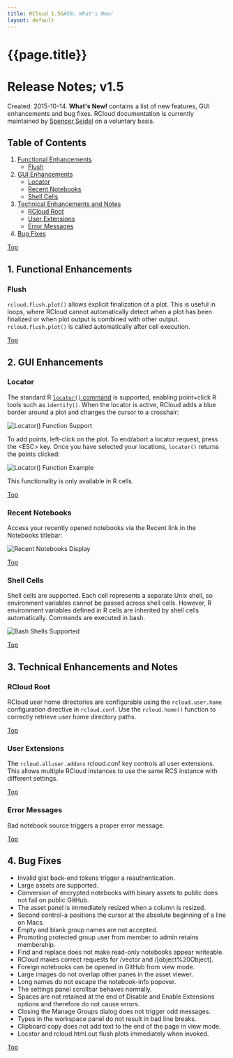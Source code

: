 ```yaml
---
title: RCloud 1.5&#58; What's New!
layout: default
---
```


<a name="top"></a>

<div class="frmttng">

<h1> {{page.title}} </h1>

</div>

# Release Notes; v1.5

Created: 2015-10-14. **What's New!** contains a list of new features, GUI enhancements and bug fixes.  RCloud documentation is currently maintained by <a target="_blank" href="http://www.spencerseidel.com">Spencer Seidel</a> on a voluntary basis.

<div markdown="1" class="frmttng">

## Table of Contents

1. [Functional Enhancements](#functional)
    * [Flush](#flush)
1. [GUI Enhancements](#gui)
    * [Locator](#locator)
    * [Recent Notebooks](#recentnotebooks)
    * [Shell Cells](#shellcells)
1. [Technical Enhancements and Notes](#tech)
    * [RCloud Root](#root)
    * [User Extensions](#userextensions)
    * [Error Messages](#errormessages)
1. [Bug Fixes](#bugfixes)

</div>

[Top](#top)

<a name="functional"></a>

## 1. Functional Enhancements

<a name="flush"></a>

### Flush

`rcloud.flush.plot()` allows explicit finalization of a plot. This is useful in loops, where RCloud cannot automatically detect when a plot has been finalized or when plot output is combined with other output. `rcloud.flush.plot()` is called automatically after cell execution.

[Top](#top)

<a name="gui"></a>

## 2. GUI Enhancements

<a name="locator"></a>

### Locator

The standard R [`locator()` command](https://stat.ethz.ch/R-manual/R-devel/library/graphics/html/locator.html) is supported, enabling point+click R tools such as `identify()`. When the locator is active, RCloud adds a blue border around a plot and changes the cursor to a crosshair:

![Locator() Function Support](img/locator.png)

To add points, left-click on the plot. To end/abort a locator request, press the &lt;ESC&gt; key. Once you have selected your locations, `locator()` returns the points clicked:

![Locator() Function Example](img/locator_res.png)

This functionality is only available in R cells.

[Top](#top)

<a name="recentnotebooks"></a>

### Recent Notebooks

Access your recently opened notebooks via the Recent link in the Notebooks titlebar:

![Recent Notebooks Display](img/recent.png)

[Top](#top)

<a name="shellcells"></a>

### Shell Cells

Shell cells are supported. Each cell represents a separate Unix shell, so environment variables cannot be passed across shell cells. However, R environment variables defined in R cells are inherited by shell cells automatically. Commands are executed in bash.

![Bash Shells Supported](img/shell.png)

[Top](#top)

<a name="tech"></a>

## 3. Technical Enhancements and Notes

<a name="root"></a>

### RCloud Root

RCloud user home directories are configurable using the `rcloud.user.home` configuration directive in `rcloud.conf`. Use the `rcloud.home()` function to correctly retrieve user home directory paths.

[Top](#top)

<a name="userextensions"></a>

### User Extensions

The `rcloud.alluser.addons` rcloud.conf key controls all user extensions. This allows multiple RCloud instances to use the same RCS instance with different settings.

[Top](#top)

<a name="errormessages"></a>

### Error Messages

Bad notebook source triggers a proper error message.

[Top](#top)

<a name="bugfixes"></a>

## 4. Bug Fixes

* Invalid gist back-end tokens trigger a reauthentication.
* Large assets are supported.
* Conversion of encrypted notebooks with binary assets to public does not fail on public GitHub.
* The asset panel is immediately resized when a column is resized.
* Second control-a positions the cursor at the absolute beginning of a line on Macs.
* Empty and blank group names are not accepted.
* Promoting protected group user from member to admin retains membership.
* Find and replace does not make read-only notebooks appear writeable.
* RCloud makes correct requests for /vector and /[object%20Object].
* Foreign notebooks can be opened in GitHub from view mode.
* Large images do not overlap other panes in the asset viewer.
* Long names do not escape the notebook-info popover.
* The settings panel scrollbar behaves normally.
* Spaces are not retained at the end of Disable and Enable Extensions options and therefore do not cause errors.
* Closing the Manage Groups dialog does not trigger odd messages.
* Types in the workspace panel do not result in bad line breaks.
* Clipboard copy does not add text to the end of the page in view mode.
* Locator and rcloud.html.out flush plots immediately when invoked.

[Top](#top)
